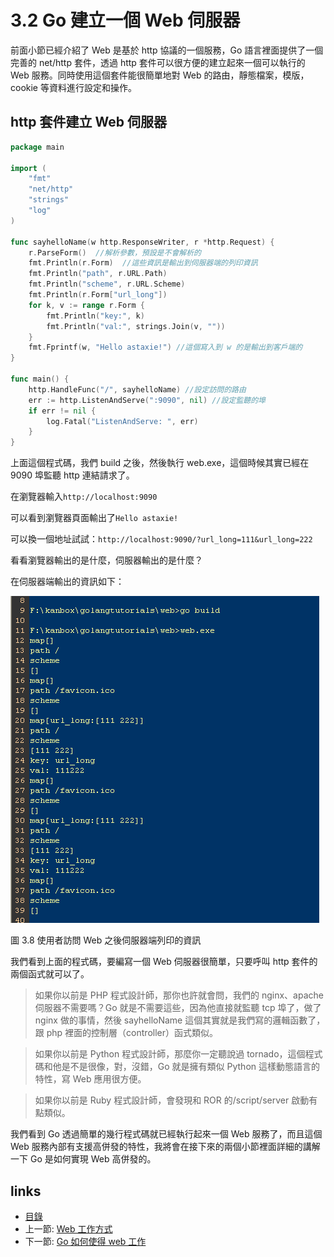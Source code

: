 # 3.2 Go 建立一個 Web 伺服器

前面小節已經介紹了 Web 是基於 http 協議的一個服務，Go 語言裡面提供了一個完善的 net/http 套件，透過 http 套件可以很方便的建立起來一個可以執行的 Web 服務。同時使用這個套件能很簡單地對 Web 的路由，靜態檔案，模版，cookie 等資料進行設定和操作。

## http 套件建立 Web 伺服器

```Go
package main

import (
	"fmt"
	"net/http"
	"strings"
	"log"
)

func sayhelloName(w http.ResponseWriter, r *http.Request) {
	r.ParseForm()  //解析參數，預設是不會解析的
	fmt.Println(r.Form)  //這些資訊是輸出到伺服器端的列印資訊
	fmt.Println("path", r.URL.Path)
	fmt.Println("scheme", r.URL.Scheme)
	fmt.Println(r.Form["url_long"])
	for k, v := range r.Form {
		fmt.Println("key:", k)
		fmt.Println("val:", strings.Join(v, ""))
	}
	fmt.Fprintf(w, "Hello astaxie!") //這個寫入到 w 的是輸出到客戶端的
}

func main() {
	http.HandleFunc("/", sayhelloName) //設定訪問的路由
	err := http.ListenAndServe(":9090", nil) //設定監聽的埠
	if err != nil {
		log.Fatal("ListenAndServe: ", err)
	}
}
```

上面這個程式碼，我們 build 之後，然後執行 web.exe，這個時候其實已經在 9090 埠監聽 http 連結請求了。

在瀏覽器輸入`http://localhost:9090`

可以看到瀏覽器頁面輸出了`Hello astaxie!`

可以換一個地址試試：`http://localhost:9090/?url_long=111&url_long=222`

看看瀏覽器輸出的是什麼，伺服器輸出的是什麼？

在伺服器端輸出的資訊如下：

![](images/3.2.goweb.png)

圖 3.8 使用者訪問 Web 之後伺服器端列印的資訊

我們看到上面的程式碼，要編寫一個 Web 伺服器很簡單，只要呼叫 http 套件的兩個函式就可以了。

>如果你以前是 PHP 程式設計師，那你也許就會問，我們的 nginx、apache 伺服器不需要嗎？Go 就是不需要這些，因為他直接就監聽 tcp 埠了，做了 nginx 做的事情，然後 sayhelloName 這個其實就是我們寫的邏輯函數了，跟 php 裡面的控制層（controller）函式類似。

>如果你以前是 Python 程式設計師，那麼你一定聽說過 tornado，這個程式碼和他是不是很像，對，沒錯，Go 就是擁有類似 Python 這樣動態語言的特性，寫 Web 應用很方便。

>如果你以前是 Ruby 程式設計師，會發現和 ROR 的/script/server 啟動有點類似。

我們看到 Go 透過簡單的幾行程式碼就已經執行起來一個 Web 服務了，而且這個 Web 服務內部有支援高併發的特性，我將會在接下來的兩個小節裡面詳細的講解一下 Go 是如何實現 Web 高併發的。

## links
   * [目錄](<preface.md>)
   * 上一節: [Web 工作方式](<03.1.md>)
   * 下一節: [Go 如何使得 web 工作](<03.3.md>)
